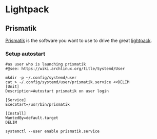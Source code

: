 # Lightpack

## Prismatik

[Prismatik](https://github.com/psieg/Lightpack) is the software you want to use to drive the great [lightpack](https://lightpack.tv/).

### Setup autostart

```
#as user who is launching prismatik
#@see: https://wiki.archlinux.org/title/Systemd/User

mkdir -p ~/.config/systemd/user
cat > ~/.config/systemd/user/prismatik.service <<DELIM
[Unit]
Description=Autostart prismatik on user login

[Service]
ExecStart=/usr/bin/prismatik

[Install]
WantedBy=default.target
DELIM

systemctl --user enable prismatik.service
```
